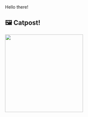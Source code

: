 Hello there!



## 🖼️ Catpost!

<sub>
    <img src="https://cdn2.thecatapi.com/images/JUvbOgsui.jpg" height="256">
</sub>

